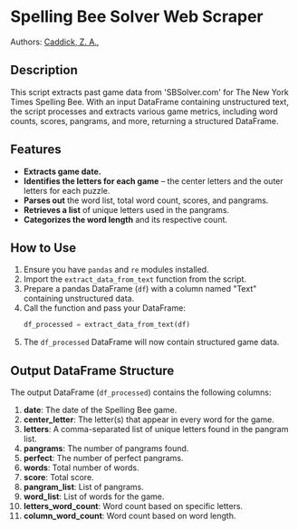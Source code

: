 
# Spelling Bee Solver Web Scraper
Authors: [Caddick, Z. A.](https://zacharycaddick.com/), 

## Description
This script extracts past game data from 'SBSolver.com' for The New York Times Spelling Bee. With an input DataFrame containing unstructured text, the script processes and extracts various game metrics, including word counts, scores, pangrams, and more, returning a structured DataFrame.

## Features
- **Extracts game date.**
- **Identifies the letters for each game** – the center letters and the outer letters for each puzzle.
- **Parses out** the word list, total word count, scores, and pangrams.
- **Retrieves a list** of unique letters used in the pangrams.
- **Categorizes the word length** and its respective count.
  
## How to Use
1. Ensure you have `pandas` and `re` modules installed.
2. Import the `extract_data_from_text` function from the script.
3. Prepare a pandas DataFrame (`df`) with a column named "Text" containing unstructured data.
4. Call the function and pass your DataFrame: 
    ```python
    df_processed = extract_data_from_text(df)
    ```
5. The `df_processed` DataFrame will now contain structured game data.

## Output DataFrame Structure
The output DataFrame (`df_processed`) contains the following columns:
1. **date**: The date of the Spelling Bee game.
2. **center_letter**: The letter(s) that appear in every word for the game.
3. **letters**: A comma-separated list of unique letters found in the pangram list.
4. **pangrams**: The number of pangrams found.
5. **perfect**: The number of perfect pangrams.
6. **words**: Total number of words.
7. **score**: Total score.
8. **pangram_list**: List of pangrams.
9. **word_list**: List of words for the game.
10. **letters_word_count**: Word count based on specific letters.
11. **column_word_count**: Word count based on word length.
